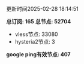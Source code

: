 更新时间2025-02-28 18:14:51

**总订阅: 165**
**总节点: 52704**
- vless节点: 33080
- hysteria2节点: 3

**google ping有效节点: 407**
